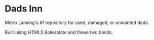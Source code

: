 Dads Inn
========

Metro Lansing's #1 repository for used, damaged, or unwanted dads.

Built using HTML5 Boilerplate and these two hands.